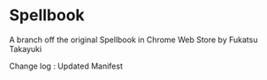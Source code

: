 # Spellbook
A branch off the original Spellbook in Chrome Web Store by Fukatsu Takayuki

Change log : Updated Manifest
